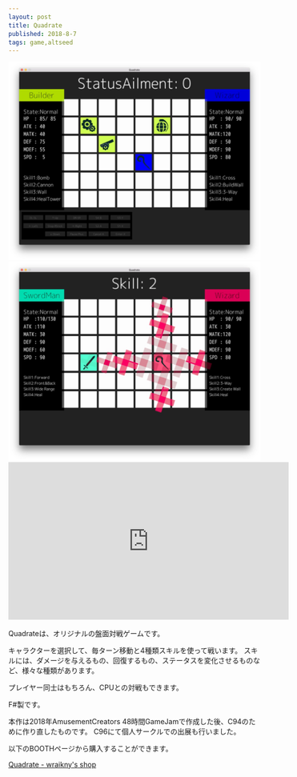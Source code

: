 ```yaml
---
layout: post
title: Quadrate
published: 2018-8-7
tags: game,altseed
---
```


<img src="/images/games/quadrate/quadrate_game1.jpg" width="560" class="has-image-centered">

<!--more-->

<img src="/images/games/quadrate/quadrate_game2.jpg" width="560" class="has-image-centered">

<iframe width="560" height="315" src="https://www.youtube.com/embed/B1kmPqXCSNs" frameborder="0" allow="accelerometer; autoplay; clipboard-write; encrypted-media; gyroscope; picture-in-picture" allowfullscreen></iframe>

Quadrateは、オリジナルの盤面対戦ゲームです。

キャラクターを選択して、毎ターン移動と4種類スキルを使って戦います。
スキルには、ダメージを与えるもの、回復するもの、ステータスを変化させるものなど、様々な種類があります。

プレイヤー同士はもちろん、CPUとの対戦もできます。

F#製です。

本作は2018年AmusementCreators 48時間GameJamで作成した後、C94のために作り直したものです。
C96にて個人サークルでの出展も行いました。

以下のBOOTHページから購入することができます。

[Quadrate - wraikny's shop](https://wraikny.booth.pm/items/967902)
